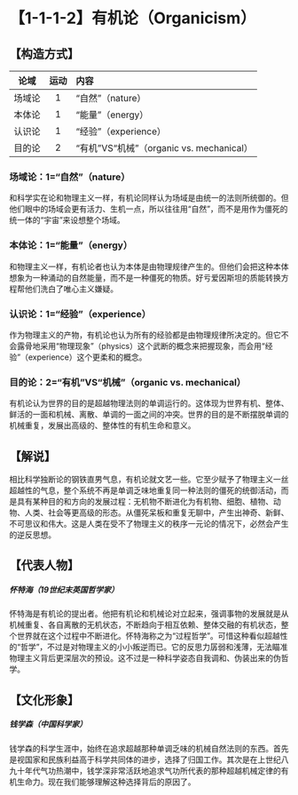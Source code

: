# 【1-1-1-2】有机论（Organicism）
## 【构造方式】

|  论域  | 运动 | 内容                                     |
| :----: | :--: | :--------------------------------------- |
| 场域论 |  1   | “自然”（nature）                         |
| 本体论 |  1   | “能量”（energy）                         |
| 认识论 |  1   | “经验”（experience）                     |
| 目的论 |  2   | “有机”VS“机械”（organic vs. mechanical） |

### 场域论：1=“自然”（nature）

和科学实在论和物理主义一样，有机论同样认为场域是由统一的法则所统御的。但他们眼中的场域会更有活力、生机一点，所以往往用“自然”，而不是用作为僵死的统一体的“宇宙”来设想整个场域。

### 本体论：1=“能量”（energy）

和物理主义一样，有机论者也认为本体是由物理规律产生的。但他们会把这种本体想象为一种涌动的自然能量，而不是一种僵死的物质。好亏爱因斯坦的质能转换方程帮他们洗白了唯心主义嫌疑。

### 认识论：1=“经验”（experience）

作为物理主义的产物，有机论也认为所有的经验都是由物理规律所决定的。但它不会露骨地采用“物理现象”（physics）这个武断的概念来把握现象，而会用“经验”（experience）这个更柔和的概念。

### 目的论：2=“有机”VS“机械”（organic vs. mechanical）

有机论认为世界的目的是超越物理法则的单调运行的。这体现为世界有机、整体、鲜活的一面和机械、离散、单调的一面之间的冲突。世界的目的是不断摆脱单调的机械重复，发展出高级的、整体性的有机生命和意义。

## 【解说】

相比科学独断论的钢铁直男气息，有机论就文艺一些。它至少赋予了物理主义一丝超越性的气息，整个系统不再是单调乏味地重复同一种法则的僵死的统御活动，而是具有某种目的和方向的发展过程：无机物不断进化为有机物、细胞、植物、动物、人类、社会等更高级的形态。从僵死呆板和重复无聊中，产生出神奇、新鲜、不可思议和伟大。这是人类在受不了物理主义的秩序一元论的情况下，必然会产生的逆反思想。

## 【代表人物】

##### 怀特海（19世纪末英国哲学家）

怀特海是有机论的提出者。他把有机论和机械论对立起来，强调事物的发展就是从机械重复、各自离散的无机状态，不断趋向于相互依赖、整体交融的有机状态，整个世界就在这个过程中不断进化。怀特海称之为“过程哲学”。可惜这种看似超越性的“哲学”，不过是对物理主义的小小叛逆而已。它的反思力孱弱和浅薄，无法瞄准物理主义背后更深层次的预设。这不过是一种科学姿态自我调和、伪装出来的伪哲学。

## 【文化形象】

##### 钱学森（中国科学家）

钱学森的科学生涯中，始终在追求超越那种单调乏味的机械自然法则的东西。首先是视国家和民族利益高于科学共同体的进步，选择了归国工作。其次是在上世纪八九十年代气功热潮中，钱学深非常活跃地追求气功所代表的那种超越机械定律的有机生命力。现在我们能够理解这种选择背后的原因了。
